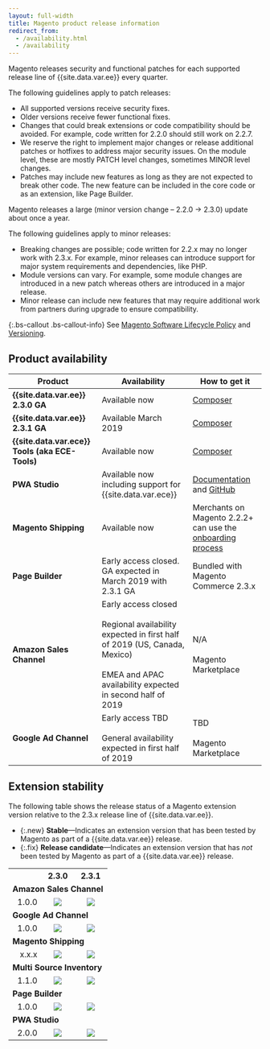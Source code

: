 ```yaml
---
layout: full-width
title: Magento product release information
redirect_from: 
  - /availability.html
  - /availability
---
```


Magento releases security and functional patches for each supported release line of {{site.data.var.ee}} every quarter.

The following guidelines apply to patch releases:

- All supported versions receive security fixes.
- Older versions receive fewer functional fixes.
- Changes that could break extensions or code compatibility should be avoided. For example, code written for 2.2.0 should still work on 2.2.7.
- We reserve the right to implement major changes or release additional patches or hotfixes to address major security issues. On the module level, these are mostly PATCH level changes, sometimes MINOR level changes.
- Patches may include new features as long as they are not expected to break other code. The new feature can be included in the core code or as an extension, like Page Builder.

Magento releases a large (minor version change – 2.2.0 -> 2.3.0) update about once a year.

The following guidelines apply to minor releases:

- Breaking changes are possible; code written for 2.2.x may no longer work with 2.3.x. For example, minor releases can introduce support for major system requirements and dependencies, like PHP.
- Module versions can vary. For example, some module changes are introduced in a new patch whereas others are introduced in a major release.
- Minor release can include new features that may require additional work from partners during upgrade to ensure compatibility.

{:.bs-callout .bs-callout-info}
See [Magento Software Lifecycle Policy] and [Versioning].

## Product availability

| Product                                         | Availability                                                                                                                                                           | How to get it                                                                                                                |
|-------------------------------------------------|------------------------------------------------------------------------------------------------------------------------------------------------------------------------|------------------------------------------------------------------------------------------------------------------------------|
| **{{site.data.var.ee}} 2.3.0 GA**               | Available now                                                                                                                                                          | [Composer](https://devdocs.magento.com/guides/v2.3/install-gde/composer.html)                                                |
| **{{site.data.var.ee}} 2.3.1 GA**               | Available March 2019                                                                                                                                                   | [Composer](https://devdocs.magento.com/guides/v2.3/install-gde/composer.html)                                                |
| **{{site.data.var.ece}} Tools (aka ECE-Tools)** | Available now                                                                                                                                                          | [Composer](https://devdocs.magento.com/guides/v2.3/cloud/project/ece-tools-update.html)                                      |
| **PWA Studio**                                  | Available now including support for {{site.data.var.ece}}                                                                                                              | [Documentation](https://magento-research.github.io/pwa-studio/) and [GitHub](https://github.com/magento-research/pwa-studio) |
| **Magento Shipping**                            | Available now                                                                                                                                                          | Merchants on Magento 2.2.2+ can use the [onboarding process](https://account.magento.com/shipping/onboarding/start)          |
| **Page Builder**                                | Early access closed. GA expected in March 2019 with 2.3.1 GA                                                                                                           | Bundled with Magento Commerce 2.3.x                                                                                          |
| **Amazon Sales Channel**                        | Early access closed<br><br>Regional availability expected in first half of 2019 (US, Canada, Mexico)<br><br>EMEA and APAC availability expected in second half of 2019 | N/A<br><br>Magento Marketplace                                                                                               |
| **Google Ad Channel**                           | Early access TBD<br><br>General availability expected in first half of 2019                                                                                            | TBD<br><br>Magento Marketplace                                                                                               |

## Extension stability

The following table shows the release status of a Magento extension version relative to the 2.3.x release line of {{site.data.var.ee}}.

- {:.new} **Stable**—Indicates an extension version that has been tested by Magento as part of a {{site.data.var.ee}} release.
- {:.fix} **Release candidate**—Indicates an extension version that has _not_ been tested by Magento as part of a {{site.data.var.ee}} release.

<table>
  <tbody>
    <tr>
      <td class="blank"></td>
      <th style="text-align:center">2.3.0</th>
      <th style="text-align:center">2.3.1</th>
    </tr>
    <tr>
      <td colspan="3"><strong>Amazon Sales Channel</strong></td>
    </tr>
    <tr>
      <td style="text-align:right">1.0.0</td>
      <td style="text-align:center"><img src="/i/icons/new.svg"></td>
      <td style="text-align:center"><img src="/i/icons/new.svg"></td>
    </tr>
    <tr>
      <td colspan="3"><strong>Google Ad Channel</strong></td>
    </tr>
    <tr>
      <td style="text-align:right">1.0.0</td>
      <td style="text-align:center"><img src="/i/icons/new.svg"></td>
      <td style="text-align:center"><img src="/i/icons/new.svg"></td>
    </tr>
    <tr>
      <td colspan="3"><strong>Magento Shipping</strong></td>
    </tr>
    <tr>
      <td style="text-align:right">x.x.x</td>
      <td style="text-align:center"><img src="/i/icons/new.svg"></td>
      <td style="text-align:center"><img src="/i/icons/new.svg"></td>
    </tr>
    <tr>
      <td colspan="3"><strong>Multi Source Inventory</strong></td>
    </tr>
    <tr>
      <td style="text-align:right">1.1.0</td>
      <td style="text-align:center"><img src="/i/icons/new.svg"></td>
      <td style="text-align:center"><img src="/i/icons/new.svg"></td>
    </tr>
    <tr>
      <td colspan="3"><strong>Page Builder</strong></td>
    </tr>
    <tr>
      <td style="text-align:right">1.0.0</td>
      <td style="text-align:center"><img src="/i/icons/new.svg"></td>
      <td style="text-align:center"><img src="/i/icons/new.svg"></td>
    </tr>
    <tr>
      <td colspan="3"><strong>PWA Studio</strong></td>
    </tr>
    <tr>
      <td style="text-align:right">2.0.0</td>
      <td style="text-align:center"><img src="/i/icons/fix.svg"></td>
      <td style="text-align:center"><img src="/i/icons/fix.svg"></td>
    </tr>
  </tbody>
</table>

<!-- Link definitiona -->

[Versioning]: https://devdocs.magento.com/guides/v2.3/extension-dev-guide/versioning/
[Magento Software Lifecycle Policy]: https://magento.com/sites/default/files/magento-software-lifecycle-policy.pdf